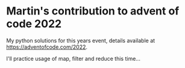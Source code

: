 # Martin's contribution to advent of code 2022

My python solutions for this years event, details available at   https://adventofcode.com/2022.

I'll practice usage of map, filter and reduce this time...
